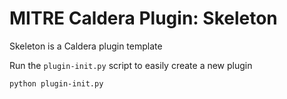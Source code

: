 # MITRE Caldera Plugin: Skeleton

Skeleton is a Caldera plugin template

Run the `plugin-init.py` script to easily create a new plugin

```
python plugin-init.py 
```
